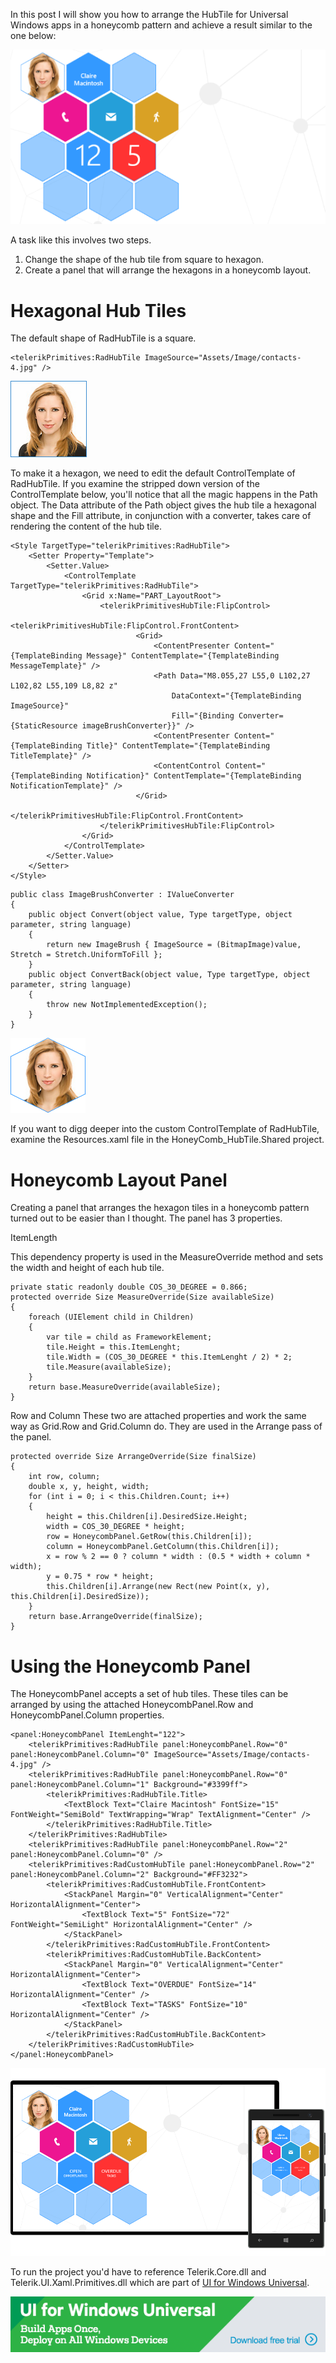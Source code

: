 In this post I will show you how to arrange the HubTile for Universal Windows apps in a honeycomb pattern and achieve a result similar to the one below:

![](images/honeycomb-0-resized.png)

A task like this involves two steps.

1. Change the shape of the hub tile from square to hexagon.
2. Create a panel that will arrange the hexagons in a honeycomb layout.

# Hexagonal Hub Tiles

The default shape of RadHubTile is a square.

```
<telerikPrimitives:RadHubTile ImageSource="Assets/Image/contacts-4.jpg" />
```

![](images/honeycomb-profile-image.png)
 
To make it a hexagon, we need to edit the default ControlTemplate of RadHubTile. If you examine the stripped down version of the ControlTemplate below, you'll notice that all the magic happens in the Path object. The Data attribute of the Path object gives the hub tile a hexagonal shape and the Fill attribute, in conjunction with a converter, takes care of rendering the content of the hub tile.

```
<Style TargetType="telerikPrimitives:RadHubTile">
	<Setter Property="Template">
		<Setter.Value>
			<ControlTemplate TargetType="telerikPrimitives:RadHubTile">
				<Grid x:Name="PART_LayoutRoot">
					<telerikPrimitivesHubTile:FlipControl>
						<telerikPrimitivesHubTile:FlipControl.FrontContent>
							<Grid>
								<ContentPresenter Content="{TemplateBinding Message}" ContentTemplate="{TemplateBinding MessageTemplate}" />
								<Path Data="M8.055,27 L55,0 L102,27 L102,82 L55,109 L8,82 z" 
									DataContext="{TemplateBinding ImageSource}" 
									Fill="{Binding Converter={StaticResource imageBrushConverter}}" />
								<ContentPresenter Content="{TemplateBinding Title}" ContentTemplate="{TemplateBinding TitleTemplate}" />
								<ContentControl Content="{TemplateBinding Notification}" ContentTemplate="{TemplateBinding NotificationTemplate}" />
							</Grid>
						</telerikPrimitivesHubTile:FlipControl.FrontContent>
					</telerikPrimitivesHubTile:FlipControl>
				</Grid>
			</ControlTemplate>
		</Setter.Value>
	</Setter>
</Style>
```

```
public class ImageBrushConverter : IValueConverter
{
	public object Convert(object value, Type targetType, object parameter, string language)
	{
	    return new ImageBrush { ImageSource = (BitmapImage)value, Stretch = Stretch.UniformToFill };
	}
	public object ConvertBack(object value, Type targetType, object parameter, string language)
	{
	    throw new NotImplementedException();
	}
}
```

![](images/honeycomb-profile-image-hexagon.png)

If you want to digg deeper into the custom ControlTemplate of RadHubTile, examine the Resources.xaml file in the  HoneyComb_HubTile.Shared project.

# Honeycomb Layout Panel

Creating a panel that arranges the hexagon tiles in a honeycomb pattern turned out to be easier than I thought. 
The panel has 3 properties. 

ItemLength

This dependency property is used in the MeasureOverride method and sets the width and height of each hub tile.

```
private static readonly double COS_30_DEGREE = 0.866;
protected override Size MeasureOverride(Size availableSize)
{
	foreach (UIElement child in Children)
	{
		var tile = child as FrameworkElement;
		tile.Height = this.ItemLenght;
		tile.Width = (COS_30_DEGREE * this.ItemLenght / 2) * 2;
		tile.Measure(availableSize);
	}
	return base.MeasureOverride(availableSize);
}
```  

Row and Column 
These two are attached properties and work the same way as Grid.Row and Grid.Column do. They are used in the Arrange pass of the panel.

```
protected override Size ArrangeOverride(Size finalSize)
{
	int row, column;
	double x, y, height, width;
	for (int i = 0; i < this.Children.Count; i++)
	{
		height = this.Children[i].DesiredSize.Height;
		width = COS_30_DEGREE * height;
		row = HoneycombPanel.GetRow(this.Children[i]);
		column = HoneycombPanel.GetColumn(this.Children[i]);
		x = row % 2 == 0 ? column * width : (0.5 * width + column * width);
		y = 0.75 * row * height;
		this.Children[i].Arrange(new Rect(new Point(x, y), this.Children[i].DesiredSize));
	}
	return base.ArrangeOverride(finalSize);
}
```

# Using the Honeycomb Panel

The HoneycombPanel accepts a set of hub tiles. These tiles can be arranged by using the attached HoneycombPanel.Row and HoneycombPanel.Column properties.

```
<panel:HoneycombPanel ItemLenght="122">
	<telerikPrimitives:RadHubTile panel:HoneycombPanel.Row="0" panel:HoneycombPanel.Column="0" ImageSource="Assets/Image/contacts-4.jpg" />
	<telerikPrimitives:RadHubTile panel:HoneycombPanel.Row="0" panel:HoneycombPanel.Column="1" Background="#3399ff">
		<telerikPrimitives:RadHubTile.Title>
			<TextBlock Text="Claire Macintosh" FontSize="15" FontWeight="SemiBold" TextWrapping="Wrap" TextAlignment="Center" />
		</telerikPrimitives:RadHubTile.Title>
	</telerikPrimitives:RadHubTile>
	<telerikPrimitives:RadHubTile panel:HoneycombPanel.Row="2" panel:HoneycombPanel.Column="0" />
	<telerikPrimitives:RadCustomHubTile panel:HoneycombPanel.Row="2" panel:HoneycombPanel.Column="2" Background="#FF3232">
		<telerikPrimitives:RadCustomHubTile.FrontContent>
			<StackPanel Margin="0" VerticalAlignment="Center" HorizontalAlignment="Center">
				<TextBlock Text="5" FontSize="72" FontWeight="SemiLight" HorizontalAlignment="Center" />
			</StackPanel>
		</telerikPrimitives:RadCustomHubTile.FrontContent>
		<telerikPrimitives:RadCustomHubTile.BackContent>
			<StackPanel Margin="0" VerticalAlignment="Center" HorizontalAlignment="Center">
				<TextBlock Text="OVERDUE" FontSize="14" HorizontalAlignment="Center" />
				<TextBlock Text="TASKS" FontSize="10" HorizontalAlignment="Center" />
			</StackPanel>
		</telerikPrimitives:RadCustomHubTile.BackContent>
	</telerikPrimitives:RadCustomHubTile>
</panel:HoneycombPanel>
```

![](images/honeycomb-panel-hexagonal-hub-tiles.png)

To run the project you'd have to reference Telerik.Core.dll and Telerik.UI.Xaml.Primitives.dll which are part of [UI for Windows Universal](http://www.telerik.com/windows-universal-ui "UI for Windows Universal").

[![](images/ui-for-windows-universal-banner.png)](http://www.telerik.com/download/windows-universal-ui)
